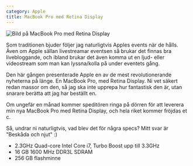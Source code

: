 ```yaml
---
category: Apple
title: MacBook Pro med Retina Display
---
```


![Bild på MacBook Pro med Retina Display](http://d.pr/i/mgAv+)

Som traditionen bjuder följer jag naturligtvis Apples events när de hålls. Även om Apple sällan livestreamar eventsen så brukar det finnas bra livebloggande, och ibland brukar det även komma ut en ljud- eller videostream som man kan lyssna/kolla på under eventets gång.

Den här gången presenterade Apple en av de mest revolutionerande nyheterna på länge. En MacBook Pro, med Retina Display. Ni vet säkert redan massor om den, så jag ska inte upprepa hur fantastisk den är, utan snarare berätta att jag har beställt en.

Om ungefär en månad kommer speditören ringa på dörren för att leverera min nya MacBook Pro med Retina Display, och hela riket kommer fröjdas et c.

Så, undrar ni naturligtvis, vad blev det för några specs? Mitt svar är "Beskåda och njut" :)

* 2.3GHz Quad-core Intel Core i7, Turbo Boost upp till 3.3GHz
* 16 GB 1600 MHz DDR3L SDRAM
* 256 GB flashminne